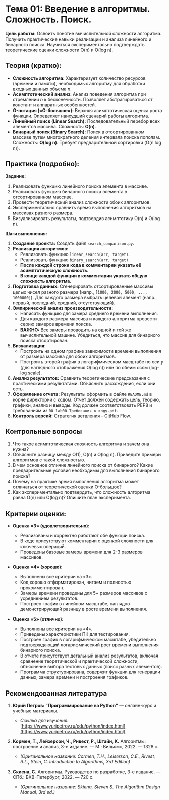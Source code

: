 # **Тема 01: Введение в алгоритмы. Сложность. Поиск.**

**Цель работы:** Освоить понятие вычислительной сложности алгоритма. Получить практические навыки реализации и анализа линейного и бинарного поиска. Научиться экспериментально подтверждать теоретические оценки сложности O(n) и O(log n).

## **Теория (кратко):**

* **Сложность алгоритма:** Характеризует количество ресурсов (времени и памяти), необходимых алгоритму для обработки входных данных объема _n_.
* **Асимптотический анализ:** Анализ поведения алгоритма при стремлении _n_ к бесконечности. Позволяет абстрагироваться от констант и аппаратных особенностей.
* **O-нотация («О-большое»):** Верхняя асимптотическая оценка роста функции. Определяет наихудший сценарий работы алгоритма.
* **Линейный поиск (Linear Search):** Последовательный перебор всех элементов массива. Сложность: **O(n)**.
* **Бинарный поиск (Binary Search):** Поиск в отсортированном массиве путем многократного деления интервала поиска пополам. Сложность: **O(log n)**. Требует предварительной сортировки (O(n log n)).

## **Практика (подробно):**

**Задание:**

1. Реализовать функцию линейного поиска элемента в массиве.
2. Реализовать функцию бинарного поиска элемента в отсортированном массиве.
3. Провести теоретический анализ сложности обоих алгоритмов.
4. Экспериментально сравнить время выполнения алгоритмов на массивах разного размера.
5. Визуализировать результаты, подтвердив асимптотику O(n) и O(log n).

**Шаги выполнения:**

1. **Создание проекта:** Создать файл `search_comparison.py`.
2. **Реализация алгоритмов:**
    * Реализовать функцию `linear_search(arr, target)`.
    * Реализовать функцию `binary_search(arr, target)`.
    * **После каждой строки кода в комментарии указать её асимптотическую сложность.**
    * **В конце каждой функции в комментарии указать общую сложность алгоритма.**
3. **Подготовка данных:** Сгенерировать отсортированные массивы целых чисел разного размера (напр., `[1000, 2000, 5000, ..., 1000000]`). Для каждого размера выбрать целевой элемент (напр., первый, последний, средний, отсутствующий).
4. **Эмпирический анализ производительности:**
    * Написать функцию для замера среднего времени выполнения.
    * Для каждого размера массива и каждого алгоритма провести серию замеров времени поиска.
    * **ВАЖНО:** Все замеры проводить на одной и той же вычислительной машине. Убедиться, что массив для бинарного поиска отсортирован.
5. **Визуализация:**
    * Построить на одном графике зависимости времени выполнения от размера массива для обоих алгоритмов.
    * Построить второй график в логарифмическом масштабе по оси _y_ (для наглядного отображения O(log n)) или по обеим осям (log-log scale).
6. **Анализ результатов:** Сравнить теоретические предсказания с практическими результатами. Объяснить расхождения, если они есть.
7. **Оформление отчета:** Результаты оформить в файле `README.md` в корне директории с кодом. Отчет должен содержать цель, теорию, графики, анализ и выводы. Код должен соответствовать PEP8 и требованиям из `00_lab00-Требования к коду.pdf`.
8. **Контроль версий:** Стратегия ветвления - GitHub Flow.

## **Контрольные вопросы**

1. Что такое асимптотическая сложность алгоритма и зачем она нужна?
2. Объясните разницу между O(1), O(n) и O(log n). Приведите примеры алгоритмов с такой сложностью.
3. В чем основное отличие линейного поиска от бинарного? Какие предварительные условия необходимы для выполнения бинарного поиска?
4. Почему на практике время выполнения алгоритма может отличаться от теоретической оценки O-большое?
5. Как экспериментально подтвердить, что сложность алгоритма равна O(n) или O(log n)? Опишите план эксперимента.

## **Критерии оценки:**

* **Оценка «3» (удовлетворительно):**
  * Реализованы и корректно работают обе функции поиска.
  * В коде присутствуют комментарии с оценкой сложности для ключевых операций.
  * Проведены базовые замеры времени для 2-3 размеров массивов.

* **Оценка «4» (хорошо):**
  * Выполнены все критерии на «3».
  * Код хорошо отформатирован, читаем и полностью прокомментирован.
  * Замеры времени проведены для 5+ размеров массивов с усреднением результатов.
  * Построен график в линейном масштабе, наглядно демонстрирующий разницу в росте времени выполнения.

* **Оценка «5» (отлично):**
  * Выполнены все критерии на «4».
  * Приведены характеристики ПК для тестирования.
  * Построен график в логарифмическом масштабе, убедительно подтверждающий логарифмический рост времени выполнения бинарного поиска.
  * В отчете присутствует детальный анализ результатов, включая сравнение теоретической и практической сложности, объяснение выбора тестовых данных (поиск разных элементов).
  * Программа структурирована, содержит функции для генерации данных, замера времени и построения графиков.

## **Рекомендованная литература**

1. **Юрий Петров: "Программирование на Python"** — онлайн-курс и учебные материалы.
    * _Ссылка для изучения:_ [https://www.yuripetrov.ru/edu/python/index.html](https://www.yuripetrov.ru/edu/python/index.html)

2. **Кормен, Т., Лейзерсон, Ч., Ривест, Р., Штайн, К.** Алгоритмы: построение и анализ, 3-е издание. — М.: Вильямс, 2022. — 1328 с.
    * _(Оригинальное название: Cormen, T.H., Leiserson, C.E., Rivest, R.L., Stein, C. Introduction to Algorithms, 3rd Edition)_

3. **Скиена, С.** Алгоритмы. Руководство по разработке, 3-е издание. — СПб.: БХВ-Петербург, 2022. — 720 с.
    * _(Оригинальное название: Skiena, Steven S. The Algorithm Design Manual, 3rd ed.)_
